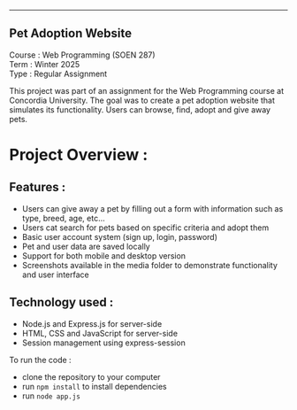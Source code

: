 ------------------------------------------------------------
Pet Adoption Website
------------------------------------------------------------

Course : Web Programming (SOEN 287)  
Term : Winter 2025  
Type : Regular Assignment  

This project was part of an assignment for the Web Programming course at Concordia University. The goal was to create a pet adoption website that simulates its functionality. Users can browse, find, adopt and give away pets.

# Project Overview :

## Features :

- Users can give away a pet by filling out a form with information such as type, breed, age, etc...
- Users cat search for pets based on specific criteria and adopt them
- Basic user account system (sign up, login, password)
- Pet and user data are saved locally
- Support for both mobile and desktop version
- Screenshots available in the media folder to demonstrate functionality and user interface

## Technology used :

- Node.js and Express.js for server-side
- HTML, CSS and JavaScript for server-side
- Session management using express-session

To run the code :
- clone the repository to your computer
- run `npm install` to install dependencies
- run `node app.js`